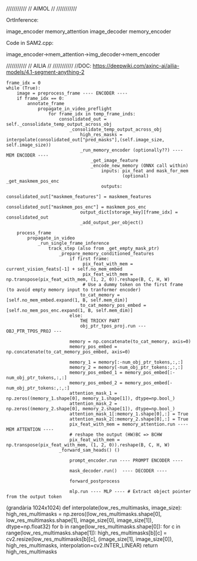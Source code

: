///////////
// AIMOL //
///////////

OrtInference:

image_encoder
memory_attention
image_decoder
memory_encoder

Code in SAM2.cpp:

image_encoder->mem_attention->img_decoder->mem_encoder
	

///////////
// AILIA //
///////////
//DOC: https://deepwiki.com/axinc-ai/ailia-models/4.1-segment-anything-2
	
	frame_idx = 0
    while (True):
		image = preprocess_frame ---- ENCODER ----
		if frame_idx == 0:
			annotate_frame
				propagate_in_video_preflight
					for frame_idx in temp_frame_inds:
						consolidated_out = self._consolidate_temp_output_across_obj
							_consolidate_temp_output_across_obj
								high_res_masks = interpolate(consolidated_out["pred_masks"],(self.image_size, self.image_size))
								_run_memory_encoder (optionally??) ---- MEM ENCODER ----
									_get_image_feature
									_encode_new_memory (ONNX call within)
										inputs: pix_feat and mask_for_mem
												(optional) _get_maskmem_pos_enc
										outputs:
											consolidated_out["maskmem_features"] = maskmem_features
								            consolidated_out["maskmem_pos_enc"] = maskmem_pos_enc
	                			output_dict[storage_key][frame_idx] = consolidated_out
	                			_add_output_per_object()

	    process_frame
	    	propagate_in_video
	    		_run_single_frame_inference 
					track_step (also from _get_empty_mask_ptr)
						_prepare_memory_conditioned_features 
							if first frame:
								 pix_feat_with_mem = current_vision_feats[-1] + self.no_mem_embed
								 pix_feat_with_mem = np.transpose(pix_feat_with_mem, (1, 2, 0)).reshape(B, C, H, W)
					             # Use a dummy token on the first frame (to avoid empty memory input to tranformer encoder)
					            to_cat_memory = [self.no_mem_embed.expand(1, B, self.mem_dim)]
					            to_cat_memory_pos_embed = [self.no_mem_pos_enc.expand(1, B, self.mem_dim)]
					        else:
					        	THE TRICKY PART
					        	obj_ptr_tpos_proj.run --- OBJ_PTR_TPOS_PROJ ---

							memory = np.concatenate(to_cat_memory, axis=0)
					        memory_pos_embed = np.concatenate(to_cat_memory_pos_embed, axis=0)

							memory_1 = memory[:-num_obj_ptr_tokens,:,:]
					        memory_2 = memory[-num_obj_ptr_tokens:,:,:]
					        memory_pos_embed_1 = memory_pos_embed[:-num_obj_ptr_tokens,:,:]
					        memory_pos_embed_2 = memory_pos_embed[-num_obj_ptr_tokens:,:,:]
					        attention_mask_1 = np.zeros((memory_1.shape[0], memory_1.shape[1]), dtype=np.bool_)
					        attention_mask_2 = np.zeros((memory_2.shape[0], memory_2.shape[1]), dtype=np.bool_)
					        attention_mask_1[:memory_1.shape[0],:] = True
					        attention_mask_2[:memory_2.shape[0],:] = True
							pix_feat_with_mem = memory_attention.run ---- MEM ATTENTION ----
							# reshape the output (HW)BC => BCHW
					        pix_feat_with_mem = np.transpose(pix_feat_with_mem, (1, 2, 0)).reshape(B, C, H, W)
				        _forward_sam_heads() ()

				        	prompt_encoder.run ---- PROMPT ENCODER ----

							mask_decoder.run()  ---- DECODER ----

							forward_postprocess

							mlp.run ---- MLP ---- # Extract object pointer from the output token
	
			        

	
(grandària 1024x1024)
def interpolate(low_res_multimasks, image_size):
    high_res_multimasks = np.zeros((low_res_multimasks.shape[0], low_res_multimasks.shape[1], image_size[0], image_size[1]), dtype=np.float32)
    for b in range(low_res_multimasks.shape[0]):
        for c in range(low_res_multimasks.shape[1]):
            high_res_multimasks[b][c] = cv2.resize(low_res_multimasks[b][c], (image_size[1], image_size[0]), high_res_multimasks, interpolation=cv2.INTER_LINEAR)
    return high_res_multimasks

